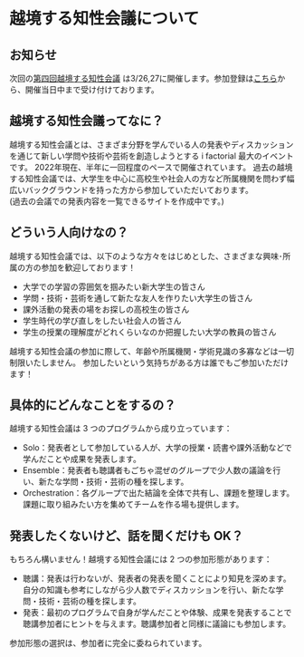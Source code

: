 # 越境する知性会議について

## お知らせ

次回の[第四回越境する知性会議](./event4.md) は3/26,27に開催します。参加登録は[こちら](https://forms.gle/Sdy53h5LUSWp9ftr5)から、開催当日中まで受け付けております。

## 越境する知性会議ってなに？

越境する知性会議とは、さまざま分野を学んでいる人の発表やディスカッションを通じて新しい学問や技術や芸術を創造しようとする i factorial 最大のイベントです。
2022年現在、半年に一回程度のペースで開催されています。
過去の越境する知性会議では、大学生を中心に高校生や社会人の方など所属機関を問わず幅広いバックグラウンドを持った方から参加していただいております。  
(過去の会議での発表内容を一覧できるサイトを作成中です。)

## どういう人向けなの？

越境する知性会議では、以下のような方々をはじめとした、さまざまな興味･所属の方の参加を歓迎しております！

- 大学での学習の雰囲気を掴みたい新大学生の皆さん
- 学問・技術・芸術を通して新たな友人を作りたい大学生の皆さん
- 課外活動の発表の場をお探しの高校生の皆さん
- 学生時代の学び直しをしたい社会人の皆さん
- 学生の授業の理解度がどれくらいなのか把握したい大学の教員の皆さん

越境する知性会議の参加に際して、年齢や所属機関・学術見識の多寡などは一切制限いたしません。
参加したいという気持ちがある方は誰でもご参加いただけます！

## 具体的にどんなことをするの？

越境する知性会議は 3 つのプログラムから成り立っています：

- Solo：発表者として参加している人が、大学の授業・読書や課外活動などで学んだことや成果を発表します。
- Ensemble：発表者も聴講者もごちゃ混ぜのグループで少人数の議論を行い、新たな学問・技術・芸術の種を探します。
- Orchestration：各グループで出た結論を全体で共有し、課題を整理します。課題に取り組みたい方を集めてチームを作る場も提供します。

## 発表したくないけど、話を聞くだけも OK？

もちろん構いません！越境する知性会議には 2 つの参加形態があります：

- 聴講：発表は行わないが、発表者の発表を聞くことにより知見を深めます。自分の知識も参考にしながら少人数でディスカッションを行い、新たな学問・技術・芸術の種を探します。
- 発表：最初のプログラムで自身が学んだことや体験、成果を発表することで聴講参加者にヒントを与えます。聴講参加者と同様に議論にも参加します。

参加形態の選択は、参加者に完全に委ねられています。

